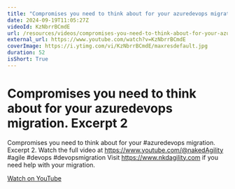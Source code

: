 ```yaml
---
title: "Compromises you need to think about for your azuredevops migration. Excerpt 2"
date: 2024-09-19T11:05:27Z
videoId: KzNbrrBCmdE
url: /resources/videos/compromises-you-need-to-think-about-for-your-azuredevops-migration-excerpt-2
external_url: https://www.youtube.com/watch?v=KzNbrrBCmdE
coverImage: https://i.ytimg.com/vi/KzNbrrBCmdE/maxresdefault.jpg
duration: 52
isShort: True
---
```


# Compromises you need to think about for your azuredevops migration. Excerpt 2

Compromises you need to think about for your #azuredevops migration. Excerpt 2. Watch the full video at https://www.youtube.com/@nakedAgility #agile #devops #devopsmigration Visit https://www.nkdagility.com if you need help with your migration.

[Watch on YouTube](https://www.youtube.com/watch?v=KzNbrrBCmdE)
